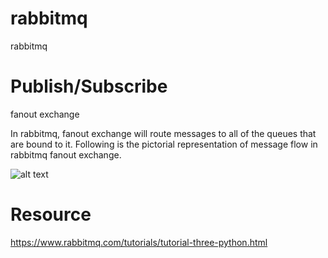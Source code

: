 # rabbitmq
rabbitmq

# Publish/Subscribe

fanout exchange

In rabbitmq, fanout exchange will route messages to all of the queues that are bound to it.
Following is the pictorial representation of message flow in rabbitmq fanout exchange.

![alt text](https://alisamadzadeh.ir/rabbitmq/rabbitmq_fanout_exchange_process_flow_diagram.png)

# Resource
https://www.rabbitmq.com/tutorials/tutorial-three-python.html
